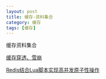```yaml
---
layout: post
title: 缓存-资料集合
category: 缓存
tags: [缓存]
---
```


缓存资料集合

[]()

[缓存穿透、雪崩](https://juejin.im/post/5dbef8306fb9a0203f6fa3e2)

[Redis结合Lua脚本实现高并发原子性操作](https://www.cnblogs.com/barrywxx/p/8563284.html)

[]()

[]()

[]()

[]()
